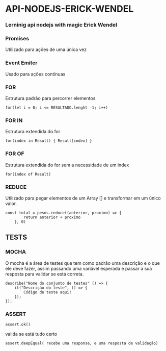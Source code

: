 # API-NODEJS-ERICK-WENDEL
### Lerninig api nodejs with magic Erick Wendel

### Promises
Utilizado para ações de uma única vez

### Event Emiter
Usado para ações contínuas

### FOR
Estrutura padrão para percorrer elementos
```
for(let i = 0; i <= RESULTADO.lenght -1; i++)
```
### FOR IN
Estrutura extendida do for
```
for(index in Result) { Result[index] }
```

### FOR OF
Estrutura extendida do for sem a necessidade de um index
```
for(index of Result)
```

### REDUCE
Utilizado para pegar elementos de um Array [] e transformar em um único valor.
```
const total = pesos.reduce((anterior, proximo) => {
        return anterior + proximo
    }, 0)   
```

## TESTS 
### MOCHA
O mocha é a área de testes que tem como padrão uma descrição e o que ele deve fazer, 
assim passando uma variável esperada e passar a sua resposta para validar se está correta.

```
describe("Nome do conjunto de testes" () => {
    it("Descrição do teste", () => {
        Código de teste aqui!
    });
});
```

### ASSERT
```
assert.ok()
```
valida se está tudo certo

```
assert.deepEqual( recebe uma response, e uma resposta de validação)
```